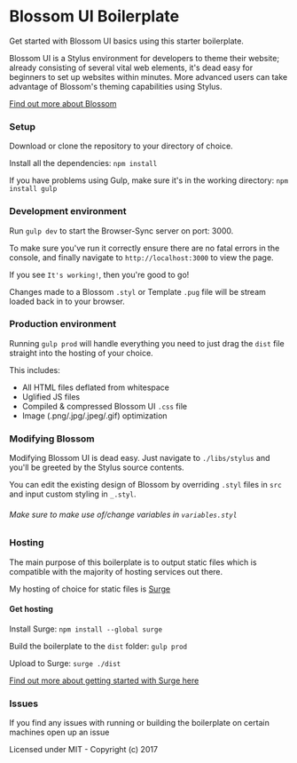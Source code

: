# Blossom UI Boilerplate
Get started with Blossom UI basics using this starter boilerplate.

Blossom UI is a Stylus environment for developers to theme their website; already consisting of several vital web elements, it's dead easy for beginners to set up websites within minutes. More advanced users can take advantage of Blossom's theming capabilities using Stylus.

[Find out more about Blossom](http://getblossom.io/ "Blossom UI")

### Setup
Download or clone the repository to your directory of choice.

Install all the dependencies: `npm install`

If you have problems using Gulp, make sure it's in the working directory: `npm install gulp`

### Development environment
Run `gulp dev` to start the Browser-Sync server on port: 3000.

To make sure you've run it correctly ensure there are no fatal errors in the console, and finally navigate to `http://localhost:3000` to view the page.

If you see `It's working!`, then you're good to go!

Changes made to a Blossom `.styl` or Template `.pug` file will be stream loaded back in to your browser.

### Production environment
Running `gulp prod` will handle everything you need to just drag the `dist` file straight into the hosting of your choice.

This includes:
- All HTML files deflated from whitespace
- Uglified JS files
- Compiled & compressed Blossom UI `.css` file
- Image (.png/.jpg/.jpeg/.gif) optimization

### Modifying Blossom
Modifying Blossom UI is dead easy. Just navigate to `./libs/stylus` and you'll be greeted by the Stylus source contents.

You can edit the existing design of Blossom by overriding `.styl` files in `src` and input custom styling in `_.styl`.

###### Make sure to make use of/change variables in `variables.styl`

### Hosting
The main purpose of this boilerplate is to output static files which is compatible with the majority of hosting services out there.

My hosting of choice for static files is [Surge](http://surge.sh)

#### Get hosting

Install Surge: `npm install --global surge`

Build the boilerplate to the `dist` folder: `gulp prod`

Upload to Surge: `surge ./dist`

[Find out more about getting started with Surge here](http://surge.sh/help/getting-started-with-surge)

### Issues
If you find any issues with running or building the boilerplate on certain machines open up an issue

Licensed under MIT - Copyright (c) 2017
